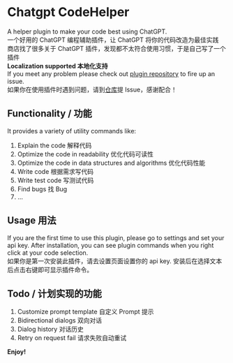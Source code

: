 # Chatgpt CodeHelper

A helper plugin to make your code best using ChatGPT.
<br>
一个好用的 ChatGPT 编程辅助插件，让 ChatGPT 将你的代码改造为最佳实践
<br>
商店找了很多关于 ChatGPT 插件，发现都不太符合使用习惯，于是自己写了一个插件
<br>
**Localization supported 本地化支持**
<br>
If you meet any problem please check out [plugin repository](https://github.com/BATTLEHAWK00/chatgpt-codehelper) to fire up an issue.
<br>
如果你在使用插件时遇到问题，请到[仓库](https://github.com/BATTLEHAWK00/chatgpt-codehelper)提 Issue，感谢配合！

## Functionality / 功能

It provides a variety of utility commands like:

1. Explain the code 解释代码
2. Optimize the code in readability 优化代码可读性
3. Optimize the code in data structures and algorithms 优化代码性能
4. Write code 根据需求写代码
5. Write test code 写测试代码
6. Find bugs 找 Bug
7. ...

## Usage 用法

If you are the first time to use this plugin, please go to settings and set your api key. After installation, you can see plugin commands when you right click at your code selection.
<br>
如果你是第一次安装此插件，请去设置页面设置你的 api key.
安装后在选择文本后点击右键即可显示插件命令。

## Todo / 计划实现的功能

1. Customize prompt template 自定义 Prompt 提示
2. Bidirectional dialogs 双向对话
3. Dialog history 对话历史
4. Retry on request fail 请求失败自动重试

**Enjoy!**
